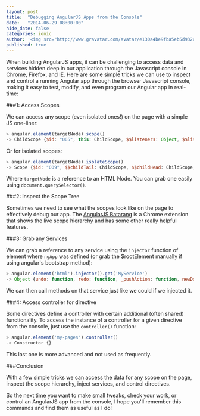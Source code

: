 ```yaml
---
layout: post
title:  "Debugging AngularJS Apps from the Console"
date:   "2014-06-29 08:00:00"
hide_date: false
categories: ionic
author: '<img src="http://www.gravatar.com/avatar/e130a4be9fba5eb5d932c813fbe3a58d?s=48&amp;d=mm" class="author-icon"><a href="http://twitter.com/maxlynch" target="_blank">@maxlynch</a>'
published: true
---
```


When building AngularJS apps, it can be challenging to access data and services hidden deep in our application through the Javascript console in Chrome, Firefox, and IE. Here are some simple tricks we can use to inspect and control a running Angular app through the browser Javascript console, making it easy to test, modify, and even program our Angular app in real-time:

###1: Access Scopes

We can access any scope (even isolated ones!) on the page with a simple JS one-liner:

```javascript
> angular.element(targetNode).scope()
-> ChildScope {$id: "005", this: ChildScope, $$listeners: Object, $$listenerCount: Object, $parent: Scope…}
```

Or for isolated scopes:

```javascript
> angular.element(targetNode).isolateScope()
-> Scope {$id: "009", $$childTail: ChildScope, $$childHead: ChildScope, $$prevSibling: ChildScope, $$nextSibling: Scope…}
```

Where `targetNode` is a reference to an HTML Node. You can grab one easily using `document.querySelector()`.

###2: Inspect the Scope Tree

Sometimes we need to see what the scopes look like on the page to effectively debug our app. The [AngularJS Batarang](https://chrome.google.com/webstore/detail/angularjs-batarang/ighdmehidhipcmcojjgiloacoafjmpfk?hl=en) is a Chrome extension that shows the live scope hierarchy and has some other really helpful features.

###3: Grab any Services

We can grab a reference to any service using the `injector` function of element where `ngApp` was defined (or grab the $rootElement manually if using angular's bootstrap method):

```javascript
> angular.element('html').injector().get('MyService')
-> Object {undo: function, redo: function, _pushAction: function, newDocument: function, init: function…}
```

We can then call methods on that service just like we could if we injected it.

###4: Access controller for directive

Some directives define a controller with certain additional (often shared) functionality. To access the instance of a controller for a given directive from the console, just use the `controller()` function:

```javascript
> angular.element('my-pages').controller()
-> Constructor {}
```

This last one is more advanced and not used as frequently.

###Conclusion

With a few simple tricks we can access the data for any scope on the page, inspect the scope hierarchy, inject services, and control directives.

So the next time you want to make small tweaks, check your work, or control an AngularJS app from the console, I hope you'll remember this commands and find them as useful as I do!
